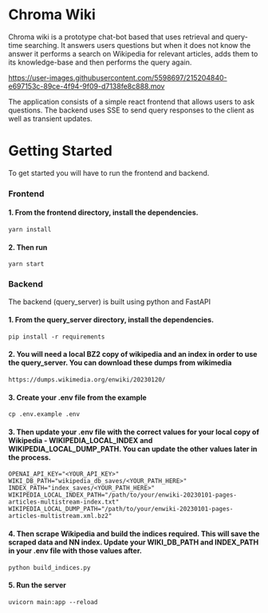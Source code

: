 # Chroma Wiki

Chroma wiki is a prototype chat-bot based that uses retrieval and query-time searching. It answers users questions but when it does not know the answer it performs a search on Wikipedia for relevant articles, adds them to its knowledge-base and then performs the query again.


https://user-images.githubusercontent.com/5598697/215204840-e697153c-89ce-4f94-9f09-d7138fe8c888.mov


The application consists of a simple react frontend that allows users to ask questions. The backend uses SSE to send query responses to the client as well as transient updates. 

# Getting Started

To get started you will have to run the frontend and backend.

### Frontend

#### 1. From the frontend directory, install the dependencies.

    yarn install

#### 2. Then run 

    yarn start


### Backend

The backend (query_server) is built using python and FastAPI

#### 1. From the query_server directory, install the dependencies.
    
    pip install -r requirements

#### 2. You will need a local BZ2 copy of wikipedia and an index in order to use the query_server. You can download these dumps from wikimedia

    https://dumps.wikimedia.org/enwiki/20230120/

#### 3. Create your .env file from the example

    cp .env.example .env

#### 3. Then update your .env file with the correct values for your local copy of Wikipedia - WIKIPEDIA_LOCAL_INDEX and WIKIPEDIA_LOCAL_DUMP_PATH. You can update the other values later in the process.

    OPENAI_API_KEY="<YOUR_API_KEY>"
    WIKI_DB_PATH="wikipedia_db_saves/<YOUR_PATH_HERE>"
    INDEX_PATH="index_saves/<YOUR_PATH_HERE>"
    WIKIPEDIA_LOCAL_INDEX_PATH="/path/to/your/enwiki-20230101-pages-articles-multistream-index.txt"
    WIKIPEDIA_LOCAL_DUMP_PATH="/path/to/your/enwiki-20230101-pages-articles-multistream.xml.bz2"

#### 4. Then scrape Wikipedia and build the indices required. This will save the scraped data and NN index. Update your WIKI_DB_PATH and INDEX_PATH in your .env file with those values after.
    
    python build_indices.py

#### 5. Run the server
    
    uvicorn main:app --reload



